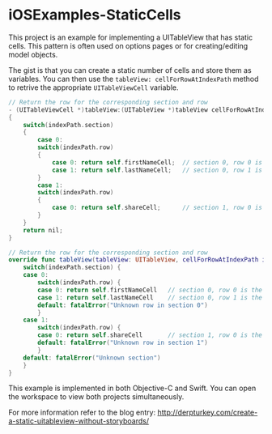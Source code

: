 iOSExamples-StaticCells
=======================

This project is an example for implementing a UITableView that has static cells. This pattern is often used on options pages or for creating/editing model objects.

The gist is that you can create a static number of cells and store them as variables. You can then use the `tableView: cellForRowAtIndexPath` method to retrive the appropriate `UITableViewCell` variable. 

```objectivec
// Return the row for the corresponding section and row
- (UITableViewCell *)tableView:(UITableView *)tableView cellForRowAtIndexPath:(NSIndexPath *)indexPath
{
    switch(indexPath.section)
    {
        case 0:
        switch(indexPath.row)
        {
            case 0: return self.firstNameCell;  // section 0, row 0 is the first name
            case 1: return self.lastNameCell;   // section 0, row 1 is the last name
        }
        case 1:
        switch(indexPath.row)
        {
            case 0: return self.shareCell;      // section 1, row 0 is the share option
        }
    }
    return nil;
}
```

```swift
// Return the row for the corresponding section and row
override func tableView(tableView: UITableView, cellForRowAtIndexPath indexPath: NSIndexPath) -> UITableViewCell {
    switch(indexPath.section) {
    case 0:
        switch(indexPath.row) {
        case 0: return self.firstNameCell   // section 0, row 0 is the first name
        case 1: return self.lastNameCell    // section 0, row 1 is the last name
        default: fatalError("Unknown row in section 0")
        }
    case 1:
        switch(indexPath.row) {
        case 0: return self.shareCell       // section 1, row 0 is the share option
        default: fatalError("Unknown row in section 1")
        }
    default: fatalError("Unknown section")
    }
}
```

This example is implemented in both Objective-C and Swift.  You can open the workspace to view both projects simultaneously.

For more information refer to the blog entry: http://derpturkey.com/create-a-static-uitableview-without-storyboards/
